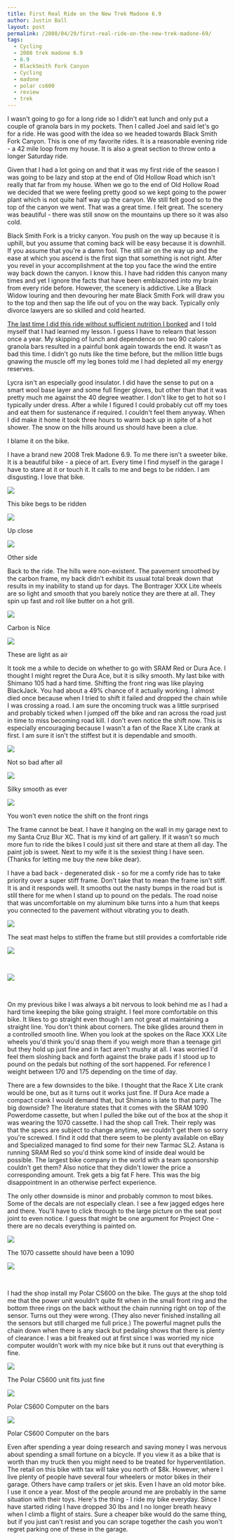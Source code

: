 ```yaml
---
title: First Real Ride on the New Trek Madone 6.9
author: Justin Ball
layout: post
permalink: /2008/04/29/first-real-ride-on-the-new-trek-madone-69/
tags:
  - Cycling
  - 2008 trek madone 6.9
  - 6.9
  - BlackSmith Fork Canyon
  - Cycling
  - madone
  - polar cs600
  - review
  - trek
---
```


I wasn't going to go for a long ride so I didn't eat lunch and only put a couple of granola bars in my pockets. Then I called Joel and said let's go for a ride. He was good with the idea so we headed towards Black Smith Fork Canyon. This is one of my favorite rides. It is a reasonable evening ride - a 42 mile loop from my house. It is also a great section to throw onto a longer Saturday ride.

Given that I had a lot going on and that it was my first ride of the season I was going to be lazy and stop at the end of Old Hollow Road which isn't really that far from my house. When we go to the end of Old Hollow Road we decided that we were feeling pretty good so we kept going to the power plant which is not quite half way up the canyon. We still felt good so to the top of the canyon we went. That was a great time. I felt great. The scenery was beautiful - there was still snow on the mountains up there so it was also cold.

Black Smith Fork is a tricky canyon. You push on the way up because it is uphill, but you assume that coming back will be easy because it is downhill. If you assume that you're a damn fool. The still air on the way up and the ease at which you ascend is the first sign that something is not right. After you revel in your accomplishment at the top you face the wind the entire way back down the canyon. I know this. I have had ridden this canyon many times and yet I ignore the facts that have been emblazoned into my brain from every ride before. However, the scenery is addictive. Like a Black Widow louring and then devouring her mate Black Smith Fork will draw you to the top and then sap the life out of you on the way back. Typically only divorce lawyers are so skilled and cold hearted.

[The last time I did this ride without sufficient nutrition I bonked][1] and I told myself that I had learned my lesson. I guess I have to relearn that lesson once a year. My skipping of lunch and dependence on two 90 calorie granola bars resulted in a painful bonk again towards the end. It wasn't as bad this time. I didn't go nuts like the time before, but the million little bugs gnawing the muscle off my leg bones told me I had depleted all my energy reserves.

 [1]: http://www.justinball.com/2007/08/08/rode-blacksmith-fork-canyon-tonight/

Lycra isn't an especially good insulator. I did have the sense to put on a smart wool base layer and some full finger gloves, but other than that it was pretty much me against the 40 degree weather. I don't like to get to hot so I typically under dress. After a while I figured I could probably cut off my toes and eat them for sustenance if required. I couldn't feel them anyway. When I did make it home it took three hours to warm back up in spite of a hot shower. The snow on the hills around us should have been a clue.

I blame it on the bike.

I have a brand new 2008 Trek Madone 6.9. To me there isn't a sweeter bike. It is a beautiful bike - a piece of art. Every time I find myself in the garage I have to stare at it or touch it. It calls to me and begs to be ridden. I am disgusting. I love that bike.

<div class="image-grid">
  <div class="image">
    <a href="/images/posts/2008/04/picture-047.jpg"><img src="/images/posts/2008/04/picture-047-300x225.jpg" /></a>
    <p class="caption">This bike begs to be ridden</p>
  </div>
  <div class="image">
    <a href="/images/posts/2008/04/img_9289.jpg"><img src="/images/posts/2008/04/img_9289-300x225.jpg" /></a>
    <p class="caption">Up close</p>
  </div>
  <div class="image">
    <a href="/images/posts/2008/04/picture-041.jpg"><img src="/images/posts/2008/04/picture-041-300x225.jpg" /></a>
    <p class="caption">Other side</p>
  </div>
</div>

Back to the ride. The hills were non-existent. The pavement smoothed by the carbon frame, my back didn't exhibit its usual total break down that results in my inability to stand up for days. The Bontrager XXX Lite wheels are so light and smooth that you barely notice they are there at all. They spin up fast and roll like butter on a hot grill.
<div class="image-grid">
  <div class="image">
    <a href="/images/posts/2008/04/img_9286.jpg"><img src="/images/posts/2008/04/img_9286-300x225.jpg" /></a>
    <p class="caption">Carbon is Nice</p>
  </div>
  <div class="image">
    <a href="/images/posts/2008/04/picture-052.jpg"><img src="/images/posts/2008/04/picture-052-300x225.jpg" /></a>
    <p class="caption">These are light as air</p>
  </div>
</div>

It took me a while to decide on whether to go with SRAM Red or Dura Ace. I thought I might regret the Dura Ace, but it is silky smooth. My last bike with Shimano 105 had a hard time. Shifting the front ring was like playing BlackJack. You had about a 49% chance of it actually working. I almost died once because when I tried to shift it failed and dropped the chain while I was crossing a road. I am sure the oncoming truck was a little surprised and probably ticked when I jumped off the bike and ran across the road just in time to miss becoming road kill. I don't even notice the shift now. This is especially encouraging because I wasn't a fan of the Race X Lite crank at first. I am sure it isn't the stiffest but it is dependable and smooth.

<div class="image-grid">
  <div class="image">
    <a href="/images/posts/2008/04/picture-048.jpg"><img src="/images/posts/2008/04/picture-048-300x225.jpg" /></a>
    <p class="caption">Not so bad after all</p>
  </div>
  <div class="image">
    <a href="/images/posts/2008/04/picture-035.jpg"><img src="/images/posts/2008/04/picture-035-300x225.jpg" /></a>
    <p class="caption">Silky smooth as ever</p>
  </div>
  <div class="image">
    <a href="/images/posts/2008/04/picture-056.jpg"><img src="/images/posts/2008/04/picture-056-300x225.jpg" /></a>
    <p class="caption">You won't even notice the shift on the front rings</p>
  </div>
</div>


The frame cannot be beat. I have it hanging on the wall in my garage next to my Santa Cruz Blur XC.
That is my kind of art gallery. If it wasn't so much more fun to ride the bikes I could just sit there and stare at them all day. The paint job is sweet. Next to my wife it is the sexiest thing I have seen. (Thanks for letting me buy the new bike dear).

I have a bad back - degenerated disk - so for me a comfy ride has to take priority over a super stiff frame. Don't take that to mean the frame isn't stiff. It is and it responds well. It smooths out the nasty bumps in the road but is still there for me when I stand up to pound on the pedals. The road noise that was uncomfortable on my aluminum bike turns into a hum that keeps you connected to the pavement without vibrating you to death.

<div class="image-grid">
  <div class="image">
    <a href="/images/posts/2008/04/picture-037.jpg"><img src="/images/posts/2008/04/picture-037-300x225.jpg" /></a>
    <p class="caption">The seat mast helps to stiffen the frame but still provides a comfortable ride</p>
  </div>
  <div class="image">
    <a href="/images/posts/2008/04/img_9290.jpg"><img src="/images/posts/2008/04/img_9290-300x225.jpg" /></a>
    <p class="caption">&nbsp;</p>
  </div>
  <div class="image">
    <a href="/images/posts/2008/04/picture-054.jpg"><img src="/images/posts/2008/04/picture-054-300x225.jpg" /></a>
    <p class="caption">&nbsp;</p>
  </div>
</div>

On my previous bike I was always a bit nervous to look behind me as I had a hard time keeping the bike going straight. I feel more comfortable on this bike. It likes to go straight even though I am not great at maintaining a straight line. You don't think about corners. The bike glides around them in a controlled smooth line. When you look at the spokes on the Race XXX Lite wheels you'd think you'd snap them if you weigh more than a teenage girl but they hold up just fine and in fact aren't mushy at all. I was worried I'd feel them sloshing back and forth against the brake pads if I stood up to pound on the pedals but nothing of the sort happened. For reference I weight between 170 and 175 depending on the time of day.

There are a few downsides to the bike. I thought that the Race X Lite crank would be one, but as it turns out it works just fine. If Dura Ace made a compact crank I would demand that, but Shimano is late to that party. The big downside? The literature states that it comes with the SRAM 1090 Powerdome cassette, but when I pulled the bike out of the box at the shop it was wearing the 1070 cassette. I had the shop call Trek. Their reply was that the specs are subject to change anytime, we couldn't get them so sorry you're screwed. I find it odd that there seem to be plenty available on eBay and Specialized managed to find some for their new Tarmac SL2. Astana is running SRAM Red so you'd think some kind of inside deal would be possible. The largest bike company in the world with a team sponsorship couldn't get them? Also notice that they didn't lower the price a corresponding amount. Trek gets a big fat F here. This was the big disappointment in an otherwise perfect experience.

The only other downside is minor and probably common to most bikes. Some of the decals are not especially clean. I see a few jagged edges here and there. You'll have to click through to the large picture on the seat post joint to even notice. I guess that might be one argument for Project One - there are no decals everything is painted on.

<div class="image-grid">
  <div class="image">
    <a href="/images/posts/2008/04/picture-050.jpg"><img src="/images/posts/2008/04/picture-050-300x225.jpg" /></a>
    <p class="caption">The 1070 cassette should have been a 1090</p>
  </div>
  <div class="image">
    <a href="/images/posts/2008/04/picture-057.jpg"><img src="/images/posts/2008/04/picture-057-300x225.jpg" /></a>
    <p class="caption">&nbsp;</p>
  </div>
</div>

I had the shop install my Polar CS600 on the bike. The guys at the shop told me that the power unit wouldn't quite fit when in the small front ring and the bottom three rings on the back without the chain running right on top of the sensor. Turns out they were wrong. (They also never finished installing all the sensors but still charged me full price.) The powerful magnet pulls the chain down when there is any slack but pedaling shows that there is plenty of clearance. I was a bit freaked out at first since I was worried my nice computer wouldn't work with my nice bike but it runs out that everything is fine.

<div class="image-grid">
  <div class="image">
    <a href="/images/posts/2008/04/img_9284.jpg"><img src="/images/posts/2008/04/img_9284-300x225.jpg" /></a>
    <p class="caption">The Polar CS600 unit fits just fine</p>
  </div>
  <div class="image">
    <a href="/images/posts/2008/04/picture-053.jpg"><img src="/images/posts/2008/04/picture-053-300x225.jpg" /></a>
    <p class="caption">Polar CS600 Computer on the bars</p>
  </div>
  <div class="image">
    <a href="/images/posts/2008/04/picture-055.jpg"><img src="/images/posts/2008/04/picture-055-300x225.jpg" /></a>
    <p class="caption">Polar CS600 Computer on the bars</p>
  </div>
</div>

Even after spending a year doing research and saving money I was nervous about spending a small fortune on a bicycle. If you view it as a bike that is worth than my truck then you might need to be treated for hyperventilation. The retail on this bike with tax will take you north of $8k. However, where I live plenty of people have several four wheelers or motor bikes in their garage. Others have camp trailers or jet skis. Even I have an old motor bike. I use it once a year. Most of the people around me are probably in the same situation with their toys. Here's the thing - I ride my bike everyday. Since I have started riding I have dropped 30 lbs and I no longer breath heavy when I climb a flight of stairs. Sure a cheaper bike would do the same thing, but if you just can't resist and you can scrape together the cash you won't regret parking one of these in the garage.